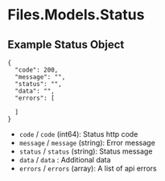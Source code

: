 # Files.Models.Status

## Example Status Object

```
{
  "code": 200,
  "message": "",
  "status": "",
  "data": "",
  "errors": [

  ]
}
```

* `code` / `code`  (int64): Status http code
* `message` / `message`  (string): Error message
* `status` / `status`  (string): Status message
* `data` / `data` : Additional data
* `errors` / `errors`  (array): A list of api errors
